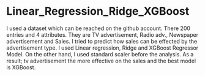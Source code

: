 # Linear_Regression_Ridge_XGBoost
I used a dataset which can be reached on the github account. There 200 entries and 4 attributes. They are TV advertisement, Radio adv., Newspaper advertisement and Sales. I tried to predict how sales can be effected by the advertisement type. I used Linear regression, Ridge and XGBoost Regressor Model.  On the other hand, I used standard scaler before the analysis. As a result; tv advertisement the more effective on the sales and the best model is XGBoost.
